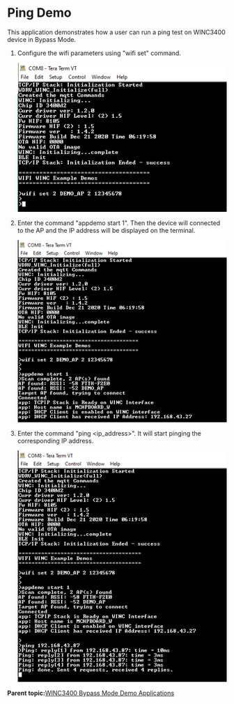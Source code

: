 # Ping Demo

This application demonstrates how a user can run a ping test on WINC3400 device in Bypass Mode.

1.  Configure the wifi parameters using "wifi set" command.

    ![wifi_config](GUID-FFCD8A0F-DB43-4D32-8AE4-74E5487C874C-low.png)

2.  Enter the command "appdemo start 1". Then the device will connected to the AP and the IP address will be displayed on the terminal.

    ![ping_bypass_ip](GUID-87559051-2F3B-4C11-A3CC-E70C51F3697D-low.png)

3.  Enter the command "ping <ip\_address\>". It will start pinging the corresponding IP address.

    ![ping_bypass_response](GUID-1F0BC209-B3EB-4131-9ECE-16899E964972-low.png)


**Parent topic:**[WINC3400 Bypass Mode Demo Applications](GUID-E5D04EAD-51D1-4D47-8ADB-9AD8BB1A700C.md)

